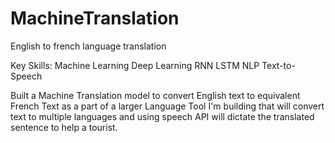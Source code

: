 # MachineTranslation
English to french language translation



Key Skills: Machine Learning Deep Learning RNN LSTM NLP Text-to-Speech




Built a Machine Translation model to convert English text to equivalent French Text as a part of a larger Language Tool I'm building that will convert
text to multiple languages and using speech API will dictate the translated sentence to help a tourist.

